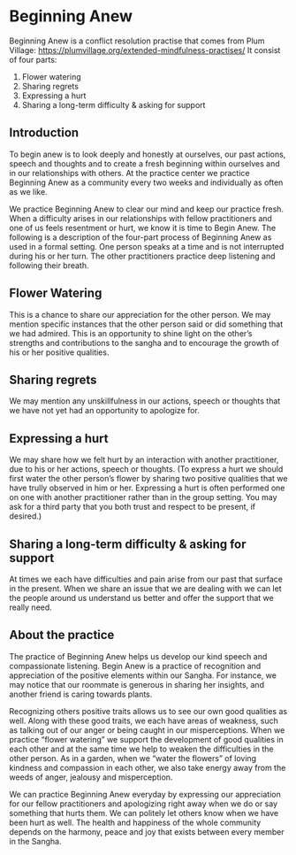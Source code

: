 # Beginning Anew

Beginning Anew is a conflict resolution practise that comes from Plum Village: https://plumvillage.org/extended-mindfulness-practises/ It consist of four parts:

1. Flower watering
2. Sharing regrets
3. Expressing a hurt
4. Sharing a long-term difficulty & asking for support

## Introduction

To begin anew is to look deeply and honestly at ourselves, our past actions, speech and thoughts and to create a fresh beginning within ourselves and in our relationships with others. At the practice center we practice Beginning Anew as a community every two weeks and individually as often as we like.

We practice Beginning Anew to clear our mind and keep our practice fresh. When a difficulty arises in our relationships with fellow practitioners and one of us feels resentment or hurt, we know it is time to Begin Anew. The following is a description of the four-part process of Beginning Anew as used in a formal setting. One person speaks at a time and is not interrupted during his or her turn. The other practitioners practice deep listening and following their breath.  

## Flower Watering  

This is a chance to share our appreciation for the other person. We may mention specific instances that the other person said or did something that we had admired. This is an opportunity to shine light on the other’s strengths and contributions to the sangha and to encourage the growth of his or her positive qualities.  

## Sharing regrets  

We may mention any unskillfulness in our actions, speech or thoughts that we have not yet had an opportunity to apologize for.  

## Expressing a hurt

We may share how we felt hurt by an interaction with another practitioner, due to his or her actions, speech or thoughts. (To express a hurt we should first water the other person’s flower by sharing two positive qualities that we have trully observed in him or her. Expressing a hurt is often performed one on one with another practitioner rather than in the group setting. You may ask for a third party that you both trust and respect to be present, if desired.)  

## Sharing a long-term difficulty & asking for support

At times we each have difficulties and pain arise from our past that surface in the present. When we share an issue that we are dealing with we can let the people around us understand us better and offer the support that we really need. 

## About the practice

The practice of Beginning Anew helps us develop our kind speech and compassionate listening. Begin Anew is a practice of recognition and appreciation of the positive elements within our Sangha. For instance, we may notice that our roommate is generous in sharing her insights, and another friend is caring towards plants.  

Recognizing others positive traits allows us to see our own good qualities as well. Along with these good traits, we each have areas of weakness, such as talking out of our anger or being caught in our misperceptions. When we practice “flower watering” we support the development of good qualities in each other and at the same time we help to weaken the difficulties in the other person. As in a garden, when we “water the flowers” of loving kindness and compassion in each other, we also take energy away from the weeds of anger, jealousy and misperception.  

We can practice Beginning Anew everyday by expressing our appreciation for our fellow practitioners and apologizing right away when we do or say something that hurts them. We can politely let others know when we have been hurt as well. The health and happiness of the whole community depends on the harmony, peace and joy that exists between every member in the Sangha.  